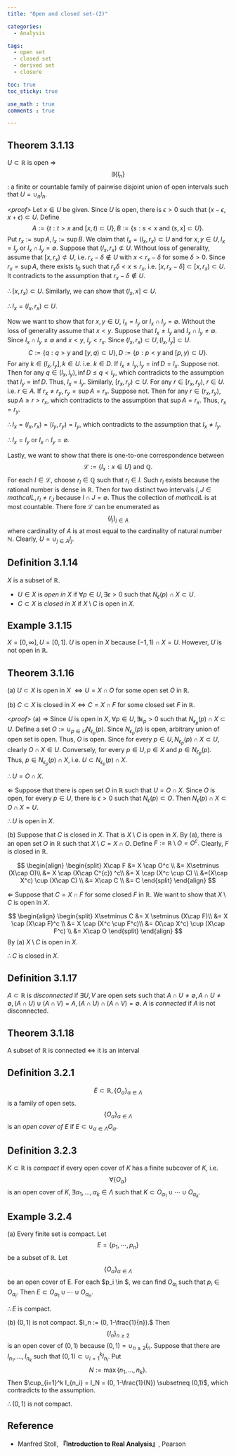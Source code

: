 ```yaml
---
title: "Open and closed set-(2)"

categories:
  - Analysis

tags:
  - open set
  - closed set
  - derived set
  - closure

toc: true
toc_sticky: true

use_math : true
comments : true

---
```


## Theorem 3.1.13
$U \subset \mathbb{R}$ is open $\Rightarrow$ $$\exists \{I_n\}$$: a finite or countable family of pairwise disjoint union of open intervals such that $U=\cup_n I_n.$

<*proof*>
Let $x \in U$ be given. Since $U$ is open, there is $\epsilon >0$ such that $(x-\epsilon, x+\epsilon) \subset U.$ Define $$A := \{t: t>x \text{ and } [x,t) \subset U\}, B:=\{s: s<x \text{ and } (s,x] \subset U\} .$$ Put $r_x := \sup A, l_x := \sup B$. We claim that $I_x= (l_x, r_x)\subset U$ and for $x,y \in U, I_x = I_y$ or $I_x \cap I_y =\emptyset.$ Suppose that $(l_x, r_x) \not\subset U.$ Without loss of generality, assume that $[x, r_x) \not\subset U,$ i.e. $r_x - \delta \not\in U$ with $x<r_x-\delta$ for some $\delta>0.$ Since $r_x = \sup A$, there exists $t_0$ such that $r_x\delta < x \leq r_x,$ i.e. $[x, r_x-\delta] \subset [x, r_x) \subset U$. It contradicts to the assumption that $r_x -\delta \not\in U$. 

$\therefore [x, r_x) \subset U.$
Similarly, we can show that $(l_x, x] \subset U.$

$\therefore  I_x = (l_x, r_x) \subset U.$

Now we want to show that for $x,y\in U$, $I_x = I_y$ or $I_x \cap I_y =\emptyset.$ Without the loss of generality assume that $x<y$. Suppose that $I_x \neq I_y$ and $I_x \cap I_y \neq \emptyset.$ Since $I_x \cap I_y \neq \emptyset$ and $x<y$, $l_y < r_x.$ Since $(l_x, r_x) \subset U, (l_x, l_y]\subset U.$ $$C:=\{q: q>y \text{ and } [y,q)\subset U \}, D:= \{p: p<y \text{ and } [p,y) \subset U \}.$$ For any $k\in (l_x, l_y], k\in U.$ i.e. $k\in D.$ If $l_x\neq l_y, l_y = \inf D = l_x.$ Suppose not. Then for any $q \in (l_x, l_y), \inf D \leq q < l_y$, which contradicts to the assumption that $l_y = \inf D$. Thus, $l_x = l_y$.
Similarly, $[r_x, r_y) \subset U$. For any $r \in [r_x, r_y)$, $r \in U.$ i.e. $r\in A.$ If $r_x \neq r_y$, $r_y = \sup A = r_x$. Suppose not. Then for any $r \in (r_x, r_y), \sup A \geq r > r_x$, which contradicts to the assumption that $\sup A = r_x$. Thus, $r_x=r_y$.  

$\therefore I_x = (l_x, r_x) = (l_y, r_y) =I_y$, which contradicts to the assumption that $I_x \neq I_y.$

$\therefore I_x = I_y \text{ or } I_x \cap I_y = \emptyset.$

Lastly, we want to show that there is one-to-one correspondence between $$\mathcal{L} :=\{I_x: x\in U \} \text{ and } \mathbb{Q}.$$ For each $I \in \mathcal{L}$, choose $r_l \in \mathbb{Q}$ such that $r_l \in I.$ Such $r_l$ exists because the rational number is dense in $\mathbb{R}.$ Then for two distinct two intervals $I, J \in mathcal{L}, r_l \neq r_J$ because $I\cap J = \emptyset.$ Thus the collection of $mathcal{L}$ is at most countable. There fore $\mathcal{L}$ can be enumerated as $$\{I_j\}_{j\in A}$$ where cardinality of $A$ is at most equal to the cardinality of natural number $\mathbb{N}.$ Clearly, $U = \cup_{j\in A} I_j$.
$$\tag*{$\square$}$$


## Definition 3.1.14
$X$ is a subset of $\mathbb{R}$.
- $U \in X$ is *open in $X$* if $\forall p \in U, \exists \epsilon >0$ such that $N_\epsilon (p) \cap X \subset U.$
- $C \subset X$ is *closed in $X$* if $X\setminus C$ is open in $X$.

## Example 3.1.15
$X=[0,\infty], U=[0,1]$. $U$ is open in $X$ because $(-1, 1) \cap X = U.$ However, $U$ is not open in $\mathbb{R}.$

## Theorem 3.1.16
(a) $U \subset X$ is open in $X$ $\iff U = X \cap O$ for some open set $O$ in $\mathbb{R}.$

(b) $C \subset X$ is closed in $X \iff C = X \cap F$ for some closed set $F$ in $\mathbb{R}.$

<*proof*>
(a) $\Rightarrow$ Since $U$ is open in $X$, $\forall p\in U, \exists\epsilon_p >0$ such that $N_{\epsilon_p}(p) \cap X \subset U.$ Define a set $O := \cup_{p \in U} N_{\epsilon_p}(p).$ Since $N_{\epsilon_p}(p)$ is open, arbitrary union of open set is open. Thus, $O$ is open. Since for every $p\in U, N_{\epsilon_p}(p) \cap X \subset U$, clearly $O\cap X \in U.$ Conversely, for every $p \in U, p\in X$ and $p\in N_{\epsilon_p}(p)$. Thus, $p \in N_{\epsilon_p}(p) \cap X$, i.e. $U\subset N_{\epsilon_p}(p) \cap X.$

$\therefore U = O \cap X.$

$\Leftarrow$ Suppose that there is open set $O$ in $\mathbb{R}$ such that $U=O\cap X.$ Since $O$ is open, for every $p \in U$, there is $\epsilon >0$ such that $N_\epsilon (p) \subset O.$ Then $N_\epsilon (p) \cap X \subset O\cap X = U.$

$\therefore U$ is open in $X$.

(b) Suppose that $C$ is closed in $X$. That is $X \setminus C$ is open in $X$. By (a), there is an open set $O$ in $\mathbb{R}$ such that $X\setminus C = X\cap O.$ Define $F := \mathbb{R} \setminus O = O^c.$ Clearly, $F$ is closed in $\mathbb{R}.$

$$
\begin{align}
\begin{split}
X\cap F &= X \cap O^c \\
&= X\setminus (X\cap O)\\
&= X \cap (X\cap C^{c}) ^c\\
&= X \cap (X^c \cup C) \\
&=(X\cap X^c) \cup (X\cap C) \\
&= X\cap C \\
&= C
\end{split}
\end{align}
$$

$\Leftarrow$ Suppose that $C=X\cap F$ for some closed $F$ in $\mathbb{R}$.
We want to show that $X\setminus C$ is open in $X$.

$$
\begin{align}
\begin{split}
X\setminus C &= X \setminus (X\cap F)\\
&= X \cap (X\cap F)^c \\
&= X \cap (X^c \cup F^c)\\
&= (X\cap X^c) \cup (X\cap F^c) \\
&= X\cap O  
\end{split}
\end{align}
$$
By (a) $X\setminus C$ is open in $X$.

$\therefore C$ is closed in $X$.

$$\tag*{$\square$}$$

## Definition 3.1.17
$A \subset \mathbb{R}$ is *disconnected* if $\exists U,V$ are open sets such that $A\cap U \neq \emptyset, A\cap U \neq \emptyset, (A\cap U) \cup (A\cap V) =A,  (A \cap U) \cap (A\cap V) = \emptyset.$ $A$ is *connected* if $A$ is not disconnected.

## Theorem 3.1.18
A subset of $\mathbb{R}$ is connected $\iff$ it is an interval

## Definition 3.2.1
$$E \subset \mathbb{R}, \{O_\alpha\}_{\alpha \in \Lambda}$$ is a family of open sets. $$\{O_\alpha\}_{\alpha \in \Lambda}$$ is an *open cover of $E$* if $E \subset \cup_{\alpha \in \Lambda}O_\alpha.$

## Definition 3.2.3
$K \subset \mathbb{R}$ is *compact* if every open cover of $K$ has a finite subcover of $K$, i.e. $$\forall \{O_\alpha \}$$ is an open cover of $K, \exists \alpha_1, \ldots, \alpha_k \in \Lambda$ such that $K \subset O_{\alpha_1} \cup \cdots \cup O_{\alpha_k}.$

## Example 3.2.4
(a) Every finite set is compact. Let $$E=\{p_1, \cdots, p_n\}$$ be a subset of $\mathbb{R}$. Let $$\{O_\alpha\}_{\alpha \in \Lambda}$$ be an open cover of E. For each $p_i \in $, we can find $O_{\alpha_i}$ such that $p_i \in O_{\alpha_i}$. Then $E \subset O_{\alpha_1} \cup \cdots \cup O_{\alpha_n}$.

$\therefore E$ is compact.

$$\tag*{$\square$}$$

(b) $(0,1)$ is not compact. $I_n := (0, 1-\frac{1}{n}).$ Then $$\{I_n\}_{n\geq2}$$ is an open cover of $(0,1)$ because $(0,1) = \cup_{n\geq 2} I_n$. Suppose that there are $I_{n_1}, \ldots, I_{n_k}$ such that $(0,1) \subset \cup_{i=1}^k I_{n_i}.$  Put $$N:=\max\{n_1, \ldots, n_k\}.$$ Then $\cup_{i=1}^k I_{n_i} = I_N = (0, 1-\frac{1}{N}) \subsetneq (0,1)$, which contradicts to the assumption.

$\therefore (0,1)$ is not compact.

## Reference
- Manfred Stoll, **『**Introduction to Real Analysis**』**, Pearson
